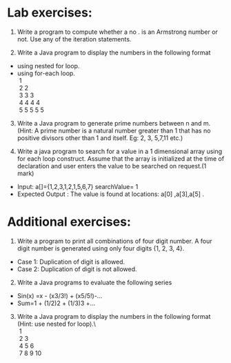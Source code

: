 # Lab exercises:
1.	Write a program to compute whether a no . is an Armstrong number or not. Use any of the iteration statements.

2.	Write a Java program to display the numbers in the following format 
- 	using nested for loop.
- 	using for-each loop.\
&nbsp;1\
&nbsp;2 2\
&nbsp;3 3 3\
&nbsp;4 4 4 4\
&nbsp;5 5 5 5 5

3.	Write a Java program to generate prime numbers between n and m.(Hint: A prime number is a natural number greater than 1 that has no positive divisors other than 1 and itself. Eg: 2, 3, 5,7,11 etc.)

4.	Write  a java program to search for a value in a 1 dimensional array using for each loop construct. Assume that the array is initialized at the time of declaration and user enters the value to be searched on request.(1 mark)
- Input:     a[]={1,2,3,1,2,1,5,6,7}   searchValue= 1
- Expected Output : The value is found at locations:   a[0] ,a[3],a[5]   .



# Additional exercises:

1.	Write a program to print all combinations of four digit number. A four digit number is generated using only four digits {1, 2, 3, 4}.
- Case 1: Duplication of digit is allowed.
- Case 2: Duplication of digit is not allowed.

2.	Write a Java programs to evaluate the following series
- 	Sin(x) =x - (x3/3!) + (x5/5!)-…
- 	Sum=1 + (1/2)2 + (1/3)3 +…

3.	Write a Java program to display the numbers in the following format (Hint: use nested for loop).\	
&nbsp;1\
&nbsp;2 3\
&nbsp;4 5 6\
&nbsp;7 8 9 10
